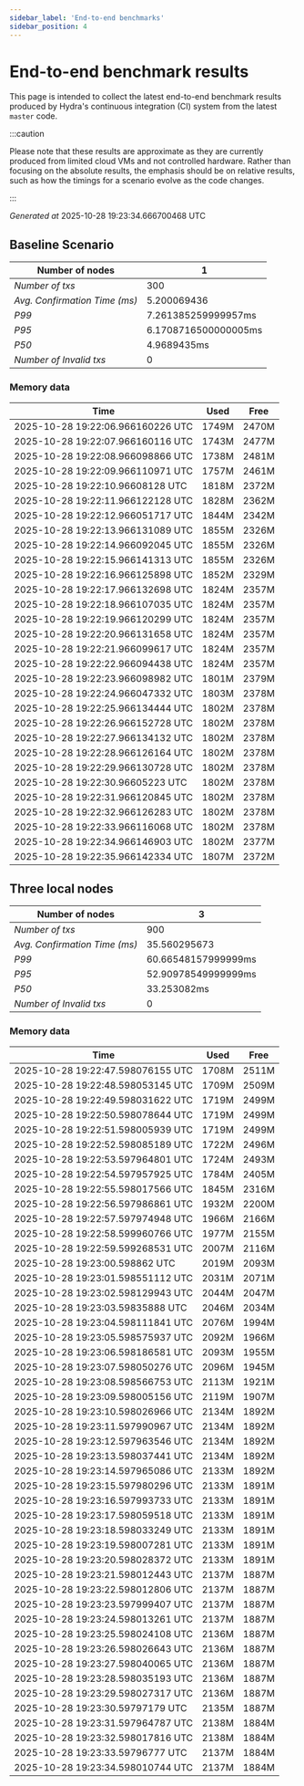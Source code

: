 ```yaml
--- 
sidebar_label: 'End-to-end benchmarks' 
sidebar_position: 4 
--- 
```


# End-to-end benchmark results 

This page is intended to collect the latest end-to-end benchmark  results produced by Hydra's continuous integration (CI) system from  the latest `master` code.

:::caution

Please note that these results are approximate  as they are currently produced from limited cloud VMs and not controlled hardware.  Rather than focusing on the absolute results,   the emphasis should be on relative results,  such as how the timings for a scenario evolve as the code changes.

:::

_Generated at_  2025-10-28 19:23:34.666700468 UTC


## Baseline Scenario



| Number of nodes |  1 | 
| -- | -- |
| _Number of txs_ | 300 |
| _Avg. Confirmation Time (ms)_ | 5.200069436 |
| _P99_ | 7.261385259999957ms |
| _P95_ | 6.1708716500000005ms |
| _P50_ | 4.9689435ms |
| _Number of Invalid txs_ | 0 |
      

### Memory data 

 | Time | Used | Free | 
|------------------------------------|------|------|
 | 2025-10-28 19:22:06.966160226 UTC | 1749M | 2470M | 
 | 2025-10-28 19:22:07.966160116 UTC | 1743M | 2477M | 
 | 2025-10-28 19:22:08.966098866 UTC | 1738M | 2481M | 
 | 2025-10-28 19:22:09.966110971 UTC | 1757M | 2461M | 
 | 2025-10-28 19:22:10.96608128 UTC | 1818M | 2372M | 
 | 2025-10-28 19:22:11.966122128 UTC | 1828M | 2362M | 
 | 2025-10-28 19:22:12.966051717 UTC | 1844M | 2342M | 
 | 2025-10-28 19:22:13.966131089 UTC | 1855M | 2326M | 
 | 2025-10-28 19:22:14.966092045 UTC | 1855M | 2326M | 
 | 2025-10-28 19:22:15.966141313 UTC | 1855M | 2326M | 
 | 2025-10-28 19:22:16.966125898 UTC | 1852M | 2329M | 
 | 2025-10-28 19:22:17.966132698 UTC | 1824M | 2357M | 
 | 2025-10-28 19:22:18.966107035 UTC | 1824M | 2357M | 
 | 2025-10-28 19:22:19.966120299 UTC | 1824M | 2357M | 
 | 2025-10-28 19:22:20.966131658 UTC | 1824M | 2357M | 
 | 2025-10-28 19:22:21.966099617 UTC | 1824M | 2357M | 
 | 2025-10-28 19:22:22.966094438 UTC | 1824M | 2357M | 
 | 2025-10-28 19:22:23.966098982 UTC | 1801M | 2379M | 
 | 2025-10-28 19:22:24.966047332 UTC | 1803M | 2378M | 
 | 2025-10-28 19:22:25.966134444 UTC | 1802M | 2378M | 
 | 2025-10-28 19:22:26.966152728 UTC | 1802M | 2378M | 
 | 2025-10-28 19:22:27.966134132 UTC | 1802M | 2378M | 
 | 2025-10-28 19:22:28.966126164 UTC | 1802M | 2378M | 
 | 2025-10-28 19:22:29.966130728 UTC | 1802M | 2378M | 
 | 2025-10-28 19:22:30.96605223 UTC | 1802M | 2378M | 
 | 2025-10-28 19:22:31.966120845 UTC | 1802M | 2378M | 
 | 2025-10-28 19:22:32.966126283 UTC | 1802M | 2378M | 
 | 2025-10-28 19:22:33.966116068 UTC | 1802M | 2378M | 
 | 2025-10-28 19:22:34.966146903 UTC | 1802M | 2377M | 
 | 2025-10-28 19:22:35.966142334 UTC | 1807M | 2372M | 


## Three local nodes



| Number of nodes |  3 | 
| -- | -- |
| _Number of txs_ | 900 |
| _Avg. Confirmation Time (ms)_ | 35.560295673 |
| _P99_ | 60.66548157999999ms |
| _P95_ | 52.90978549999999ms |
| _P50_ | 33.253082ms |
| _Number of Invalid txs_ | 0 |
      

### Memory data 

 | Time | Used | Free | 
|------------------------------------|------|------|
 | 2025-10-28 19:22:47.598076155 UTC | 1708M | 2511M | 
 | 2025-10-28 19:22:48.598053145 UTC | 1709M | 2509M | 
 | 2025-10-28 19:22:49.598031622 UTC | 1719M | 2499M | 
 | 2025-10-28 19:22:50.598078644 UTC | 1719M | 2499M | 
 | 2025-10-28 19:22:51.598005939 UTC | 1719M | 2499M | 
 | 2025-10-28 19:22:52.598085189 UTC | 1722M | 2496M | 
 | 2025-10-28 19:22:53.597964801 UTC | 1724M | 2493M | 
 | 2025-10-28 19:22:54.597957925 UTC | 1784M | 2405M | 
 | 2025-10-28 19:22:55.598017566 UTC | 1845M | 2316M | 
 | 2025-10-28 19:22:56.597986861 UTC | 1932M | 2200M | 
 | 2025-10-28 19:22:57.597974948 UTC | 1966M | 2166M | 
 | 2025-10-28 19:22:58.599960766 UTC | 1977M | 2155M | 
 | 2025-10-28 19:22:59.599268531 UTC | 2007M | 2116M | 
 | 2025-10-28 19:23:00.598862 UTC | 2019M | 2093M | 
 | 2025-10-28 19:23:01.598551112 UTC | 2031M | 2071M | 
 | 2025-10-28 19:23:02.598129943 UTC | 2044M | 2047M | 
 | 2025-10-28 19:23:03.59835888 UTC | 2046M | 2034M | 
 | 2025-10-28 19:23:04.598111841 UTC | 2076M | 1994M | 
 | 2025-10-28 19:23:05.598575937 UTC | 2092M | 1966M | 
 | 2025-10-28 19:23:06.598186581 UTC | 2093M | 1955M | 
 | 2025-10-28 19:23:07.598050276 UTC | 2096M | 1945M | 
 | 2025-10-28 19:23:08.598566753 UTC | 2113M | 1921M | 
 | 2025-10-28 19:23:09.598005156 UTC | 2119M | 1907M | 
 | 2025-10-28 19:23:10.598026966 UTC | 2134M | 1892M | 
 | 2025-10-28 19:23:11.597990967 UTC | 2134M | 1892M | 
 | 2025-10-28 19:23:12.597963546 UTC | 2134M | 1892M | 
 | 2025-10-28 19:23:13.598037441 UTC | 2134M | 1892M | 
 | 2025-10-28 19:23:14.597965086 UTC | 2133M | 1892M | 
 | 2025-10-28 19:23:15.597980296 UTC | 2133M | 1891M | 
 | 2025-10-28 19:23:16.597993733 UTC | 2133M | 1891M | 
 | 2025-10-28 19:23:17.598059518 UTC | 2133M | 1891M | 
 | 2025-10-28 19:23:18.598033249 UTC | 2133M | 1891M | 
 | 2025-10-28 19:23:19.598007281 UTC | 2133M | 1891M | 
 | 2025-10-28 19:23:20.598028372 UTC | 2133M | 1891M | 
 | 2025-10-28 19:23:21.598012443 UTC | 2137M | 1887M | 
 | 2025-10-28 19:23:22.598012806 UTC | 2137M | 1887M | 
 | 2025-10-28 19:23:23.597999407 UTC | 2137M | 1887M | 
 | 2025-10-28 19:23:24.598013261 UTC | 2137M | 1887M | 
 | 2025-10-28 19:23:25.598024108 UTC | 2136M | 1887M | 
 | 2025-10-28 19:23:26.598026643 UTC | 2136M | 1887M | 
 | 2025-10-28 19:23:27.598040065 UTC | 2136M | 1887M | 
 | 2025-10-28 19:23:28.598035193 UTC | 2136M | 1887M | 
 | 2025-10-28 19:23:29.598027317 UTC | 2136M | 1887M | 
 | 2025-10-28 19:23:30.59797179 UTC | 2135M | 1887M | 
 | 2025-10-28 19:23:31.597964787 UTC | 2138M | 1884M | 
 | 2025-10-28 19:23:32.598017816 UTC | 2138M | 1884M | 
 | 2025-10-28 19:23:33.59796777 UTC | 2137M | 1884M | 
 | 2025-10-28 19:23:34.598010744 UTC | 2137M | 1884M | 

